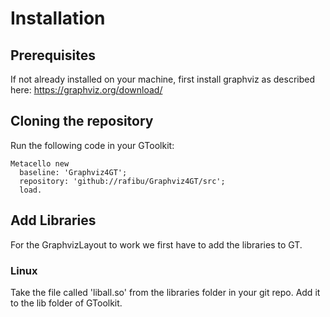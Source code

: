# Installation #

##  Prerequisites ## 
If not already installed on your machine, first install graphviz as described here: https://graphviz.org/download/

## Cloning the repository ##
Run the following code in your GToolkit:

```
Metacello new
  baseline: 'Graphviz4GT';
  repository: 'github://rafibu/Graphviz4GT/src';
  load.
```

## Add Libraries ##
For the GraphvizLayout to work we first have to add the libraries to GT.

### Linux ###
Take the file called 'liball.so' from the libraries folder in your git repo. Add it to the lib folder of GToolkit.
